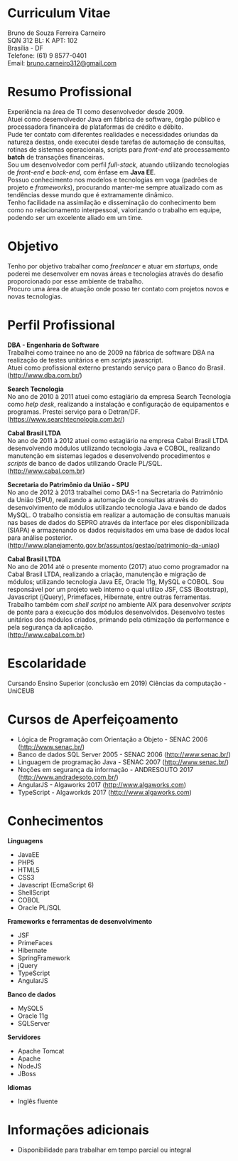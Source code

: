 # Curriculum Vitae

Bruno de Souza Ferreira Carneiro<br/>
SQN 312 BL: K APT: 102<br/>
Brasília - DF<br/>
Telefone: (61) 9 8577-0401<br/>
Email: bruno.carneiro312@gmail.com<br/>

# Resumo Profissional

Experiência na área de TI como desenvolvedor desde 2009.<br/>
Atuei como desenvolvedor Java em fábrica de software, órgão público e processadora financeira de plataformas de crédito e débito.<br/>
Pude ter contato com diferentes realidades e necessidades oriundas da natureza destas, onde executei desde tarefas de automação de consultas, rotinas de sistemas operacionais, scripts para <i>front-end</i> até processamento <b>batch</b> de transações financeiras.<br/>
Sou um desenvolvedor com perfil <i>full-stack</i>, atuando utilizando tecnologias de <i>front-end</i> e <i>back-end</i>, com ênfase em <b>Java EE</b>.<br/>
Possuo conhecimento nos modelos e tecnologias em voga (padrões de projeto e <i>frameworks</i>), procurando manter-me sempre atualizado com as tendências desse mundo que é extramamente dinâmico.<br/>
Tenho facilidade na assimilação e disseminação do conhecimento bem como no relacionamento interpessoal, valorizando o trabalho em equipe, podendo ser um excelente aliado em um time.

# Objetivo

Tenho por objetivo trabalhar como <i>freelancer</i> e atuar em <i>startups</i>, onde poderei me desenvolver em novas áreas e tecnologias através do desafio proporcionado por esse ambiente de trabalho.<br/>
Procuro uma área de atuação onde posso ter contato com projetos novos e novas tecnologias.

# Perfil Profissional

<b>DBA - Engenharia de Software</b><br/>
Trabalhei como trainee no ano de 2009 na fábrica de software DBA na realização de testes unitários e em <i>scripts</i> javascript.<br/> Atuei como profissional externo prestando serviço para o Banco do Brasil.<br/>
(<a href="http://www.dba.com.br/">http://www.dba.com.br/</a>)

<b>Search Tecnologia</b><br/>
No ano de 2010 à 2011 atuei como estagiário da empresa Search Tecnologia como <i>help desk</i>, realizando a instalação e configuração de equipamentos e programas. Prestei serviço para o Detran/DF.<br/>
(<a href="https://www.searchtecnologia.com.br/">https://www.searchtecnologia.com.br/</a>)

<b>Cabal Brasil LTDA</b><br/>
No ano de 2011 à 2012 atuei como estagiário na empresa Cabal Brasil LTDA desenvolvendo módulos utilizando tecnologia Java e COBOL, realizando manutenção em sistemas legados e desenvolvendo procedimentos e <i>scripts</i> de banco de dados utilizando Oracle PL/SQL.<br/>
(<a href="http://www.cabal.com.br">http://www.cabal.com.br</a>)

<b>Secretaria do Patrimônio da União - SPU</b></br>
No ano de 2012 à 2013 trabalhei como DAS-1 na Secretaria do Patrimônio da União (SPU), realizando a automação de consultas através do desenvolvimento de módulos utilizando tecnologia Java e bando de dados MySQL. O trabalho consistia em realizar a automação de consultas manuais nas bases de dados do SEPRO através da interface por eles disponibilizada (SIAPA) e armazenando os dados requisitados em uma base de dados local para análise posterior.<br/>
(<a href="http://www.planejamento.gov.br/assuntos/gestao/patrimonio-da-uniao">http://www.planejamento.gov.br/assuntos/gestao/patrimonio-da-uniao</a>)

<b>Cabal Brasil LTDA</b><br/>
No ano de 2014 até o presente momento (2017) atuo como programador na Cabal Brasil LTDA, realizando a criação, manutenção e migração de módulos; utilizando tecnologia Java EE, Oracle 11g, MySQL e COBOL.
Sou responsável por um projeto web interno o qual utilizo JSF, CSS (Bootstrap), Javascript (jQuery), Primefaces, Hibernate, entre outras ferramentas.
Trabalho também com <i>shell script</i> no ambiente AIX para desenvolver <i>scripts</i> de ponte para a execução dos módulos desenvolvidos.
Desenvolvo testes unitários dos módulos criados, primando pela otimização da performance e pela segurança da aplicação.<br/>
(<a href="http://www.cabal.com.br">http://www.cabal.com.br</a>)

# Escolaridade
Cursando Ensino Superior (conclusão em 2019)
Ciências da computação - UniCEUB

# Cursos de Aperfeiçoamento
- Lógica de Programação com Orientação a Objeto - SENAC 2006 (http://www.senac.br/)
- Banco de dados SQL Server 2005 - SENAC 2006 (http://www.senac.br/)
- Linguagem de programação Java - SENAC 2007 (http://www.senac.br/)
- Noções em segurança da informação - ANDRESOUTO 2017 (http://www.andradesoto.com.br/)
- AngularJS - Algaworks 2017 (http://www.algaworks.com)
- TypeScript - Algaworkds 2017 (http://www.algaworks.com)

# Conhecimentos
<b>Linguagens</b>
- JavaEE
- PHP5
- HTML5
- CSS3
- Javascript (EcmaScript 6)
- ShellScript
- COBOL
- Oracle PL/SQL

<b>Frameworks e ferramentas de desenvolvimento</b>
- JSF
- PrimeFaces
- Hibernate
- SpringFramework
- jQuery
- TypeScript
- AngularJS

<b>Banco de dados</b>
- MySQL5
- Oracle 11g
- SQLServer

<b>Servidores</b>
- Apache Tomcat
- Apache
- NodeJS
- JBoss

<b>Idiomas</b>
- Inglês fluente

# Informações adicionais
- Disponibilidade para trabalhar em tempo parcial ou integral
